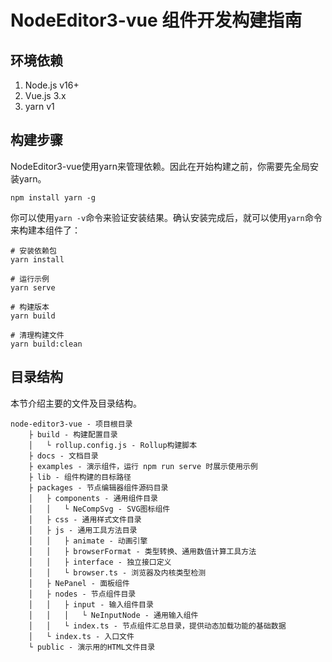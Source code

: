 # NodeEditor3-vue 组件开发构建指南

## 环境依赖

1. Node.js v16+
2. Vue.js 3.x
3. yarn v1

## 构建步骤

NodeEditor3-vue使用yarn来管理依赖。因此在开始构建之前，你需要先全局安装yarn。

```shell
npm install yarn -g
```

你可以使用`yarn -v`命令来验证安装结果。确认安装完成后，就可以使用`yarn`命令来构建本组件了：

```shell
# 安装依赖包
yarn install

# 运行示例
yarn serve

# 构建版本
yarn build

# 清理构建文件
yarn build:clean
```

## 目录结构

本节介绍主要的文件及目录结构。

```text
node-editor3-vue - 项目根目录
    ├ build - 构建配置目录
    │   └ rollup.config.js - Rollup构建脚本
    ├ docs - 文档目录
    ├ examples - 演示组件，运行 npm run serve 时展示使用示例
    ├ lib - 组件构建的目标路径
    ├ packages - 节点编辑器组件源码目录
    │   ├ components - 通用组件目录
    │   │   └ NeCompSvg - SVG图标组件
    │   ├ css - 通用样式文件目录
    │   ├ js - 通用工具方法目录
    │   │   ├ animate - 动画引擎
    │   │   ├ browserFormat - 类型转换、通用数值计算工具方法
    │   │   ├ interface - 独立接口定义
    │   │   └ browser.ts - 浏览器及内核类型检测
    │   ├ NePanel - 面板组件
    │   ├ nodes - 节点组件目录
    │   │   ├ input - 输入组件目录
    │   │   │   └ NeInputNode - 通用输入组件
    │   │   └ index.ts - 节点组件汇总目录，提供动态加载功能的基础数据
    │   └ index.ts - 入口文件
    └ public - 演示用的HTML文件目录
```
